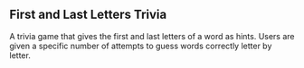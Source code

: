 ## First and Last Letters Trivia

A trivia game that gives the first and last letters of a word as hints. Users are given a specific number of attempts to guess words correctly letter by letter.
